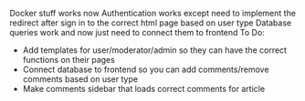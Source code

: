 Docker stuff works now
Authentication works except need to implement the redirect after sign in to the correct html page based on user type
Database queries work and now just need to connect them to frontend
To Do:
* Add templates for user/moderator/admin so they can have the correct functions on their pages
* Connect database to frontend so you can add comments/remove comments based on user type
* Make comments sidebar that loads correct comments for article
